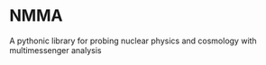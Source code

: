 NMMA
====

A pythonic library for probing nuclear physics and cosmology with multimessenger analysis
